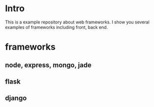 # Intro

This is a example repository about web frameworks. I show you several examples of frameworks including front, back end. 

# frameworks

## node, express, mongo, jade

## flask

## django
